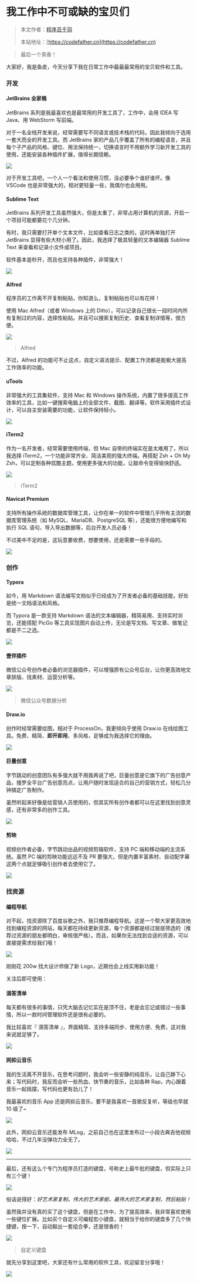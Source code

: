 # 我工作中不可或缺的宝贝们

> 本文作者：[程序员千羽](https://yuyuanweb.feishu.cn/wiki/Abldw5WkjidySxkKxU2cQdAtnah)
>
> 本站地址：[https://codefather.cn](https://codefather.cn)

> 最后一个真香！

大家好，我是鱼皮，今天分享下我在日常工作中最最最常用的宝贝软件和工具。

### 开发

#### JetBrains 全家桶

JetBrains 系列是我最喜欢也是最常用的开发工具了，工作中，会用 IDEA 写 Java、用 WebStorm 写前端。

对于一名全栈开发来说，经常需要写不同语言或技术栈的代码，因此我倾向于选用一套大而全的开发工具。而 JetBrains 家的产品几乎覆盖了所有的编程语言，并且每个子产品的风格、键位、用法保持统一，切换语言时不用额外学习新开发工具的使用，还能安装各种插件扩展，值得长期信赖。

![](https://pic.yupi.icu/5563/202311090909843.png)

对于开发工具吧，一个人一个看法和使用习惯，没必要争个谁好谁坏。像 VSCode 也是非常强大的，相对更轻量一些，我偶尔也会用用。

#### Sublime Text

JetBrains 系列开发工具虽然强大，但是太重了，非常占用计算机的资源，开启一个项目可能都要花个几分钟。

有时，我只需要打开单个文本文件，比如查看日志之类的，这时再单独打开 JetBrains 显得有些大材小用了。因此，我选择了极其轻量的文本编辑器 Sublime Text 来查看和记录小文件或项目。

软件基本是秒开，而且也支持各种插件，非常强大！

![](https://pic.yupi.icu/5563/202311090909011.png)

#### Alfred

程序员的工作离不开复制粘贴，你知道么，复制粘贴也可以有花样！

使用 Mac Alfred（或者 Windows 上的 Ditto），可以记录自己很长一段时间内所有复制过的内容，选择性粘贴。并且可以搜索复制历史、查看复制详情等，很方便。

![](https://pic.yupi.icu/5563/202311090909420.png)

> Alfred

不过，Alfred 的功能可不止这点，自定义语法提示、配置工作流都是能极大提高工作效率的功能。

#### uTools

非常强大的工具集软件，支持 Mac 和 Windows 操作系统，内置了很多提高工作效率的工具，比如一键搜索电脑上的全部文件、截图、翻译等。软件采用插件式设计，可以自主安装需要的功能，让软件保持轻小。

![](https://pic.yupi.icu/5563/202311090909968.png)

#### iTerm2

作为一名开发者，经常需要使用终端，但 Mac 自带的终端实在是太难用了，所以我选择 iTerm2，一个功能非常齐全、简洁美观的强大终端。再搭配 Zsh + Oh My Zsh，可以定制各种炫酷主题，使用更多强大的功能，让敲命令变得愉快舒适。

![](https://pic.yupi.icu/5563/202311090909709.png)

> iTerm2

#### Navicat Premium

支持所有操作系统的数据库管理工具，让你在单一的软件中管理几乎所有主流的数据库管理系统（如 MySQL、MariaDB、PostgreSQL 等），还能很方便地编写和执行 SQL 语句、导入导出数据等，后台开发人员必备！

不过美中不足的是，这玩意要收费，想要使用，还是需要一些手段的。

![](https://pic.yupi.icu/5563/202311090909084.png)

### 创作

#### Typora

如今，用 Markdown 语法编写文档似乎已经成为了开发者必备的基础技能，好处是统一文档语法和风格。

而 Typora 是一款支持 Markdown 语法的文本编辑器，精简易用、支持实时浏览，还能搭配 PicGo 等工具实现图片自动上传，无论是写文档、写文章、做笔记都是不二之选。

![](https://pic.yupi.icu/5563/202311090909778.png)

#### 壹伴插件

微信公众号创作者必备的浏览器插件，可以增强原有公众号后台，让你更高效地文章排版、找素材、运营分析等。

![](https://pic.yupi.icu/5563/202311090909898.jpeg)

> 微信公众号数据分析

#### Draw.io

创作时经常需要绘图，相对于 ProcessOn，我更倾向于使用 Draw.io 在线绘图工具。免费、精简、**即开即用**、多风格，足够成为我选择它的理由。

![](https://pic.yupi.icu/5563/202311090909998.png)

#### 巨量创意

字节跳动的创意团队有多强大就不用我再说了吧，巨量创意是它旗下的广告创意产品，搜罗全平台广告创意亮点，让用户随时发现适合的自己的营销方式，轻松几分钟搞定广告制作。

虽然听起来好像是给营销人员使用的，但其实所有创作者都可以在这里找到创意灵感，还有非常多的创作工具。

![](https://pic.yupi.icu/5563/202311090909202.png)

#### 剪映

视频创作者必备，字节跳动出品的视频剪辑软件，支持 PC 端和移动端的主流系统。虽然 PC 端的剪映功能远远不及 PR 要强大，但是内置丰富素材、自动配字幕这两个点就足够吸引创作者去使用它了。

![](https://pic.yupi.icu/5563/202311090909326.png)

### 找资源

#### 编程导航

对不起，找资源除了百度谷歌之外，我只推荐编程导航。这是一个帮大家更高效地找到编程资源的网站，每天都在持续更新资源，每个资源都是经过层层筛选的（推荐过资源的朋友都明白，审核很严格）。而且，如果你无法找到合适的资源，可以直接提需求给我们哦！

![](https://pic.yupi.icu/5563/202311090909075.png)

刚刚花 200w 找大设计师做了新 Logo，近期也会上线实用新功能！

关注后即可使用：

#### 滴答清单

每天都有很多的事情，只凭大脑去记忆实在是顶不住，老是会忘记或错过一些事情，所以一款时间管理软件还是很有必要的。

我比较喜欢『 滴答清单 』，界面精简、支持多端同步、使用方便、免费，这对我来说就足够了。

![](https://pic.yupi.icu/5563/202311090909559.png)

#### 网抑云音乐

我的生活离不开音乐，在思考问题时，我会听一些安静的纯音乐，让自己静下心来；写代码时，我反而会听一些热血、快节奏的音乐，比如各种 Rap，内心跟着音乐一起摇摆，写代码也更有劲儿了！

我最喜欢的音乐 App 还是网抑云音乐，要不是我喜欢一首歌反复听，等级也早就 10 级了~

![](https://pic.yupi.icu/5563/202311090909164.png)

此外，网抑云音乐还能发布 MLog，之前自己也在这里发布过一小段古典吉他视频哈哈，不过几年没弹功力全无了。

![](https://pic.yupi.icu/5563/202311090909398.png)



------

最后，还有这么个专门为程序员打造的键盘，号称史上最牛批的键盘，但实际上只有三个键！

![](https://pic.yupi.icu/5563/202311090909678.jpeg)

俗话说得好：*好艺术家复制，伟大的艺术家偷，最伟大的艺术家复制，然后粘贴！*

虽然我并没有真的买了这个键盘，但是在工作中，为了提高效率，我非常喜欢使用一些键位扩展。比如买个自定义可编程宏小键盘，就相当于给你的键盘多了几个快捷键，按一下，自动敲出一套组合拳，还是很香的！

![](https://pic.yupi.icu/5563/202311090909872.png)

> 自定义键盘

就先分享到这里吧，大家还有什么常用的软件工具，欢迎留言分享哦！

![](https://pic.yupi.icu/5563/202311090909199.png)